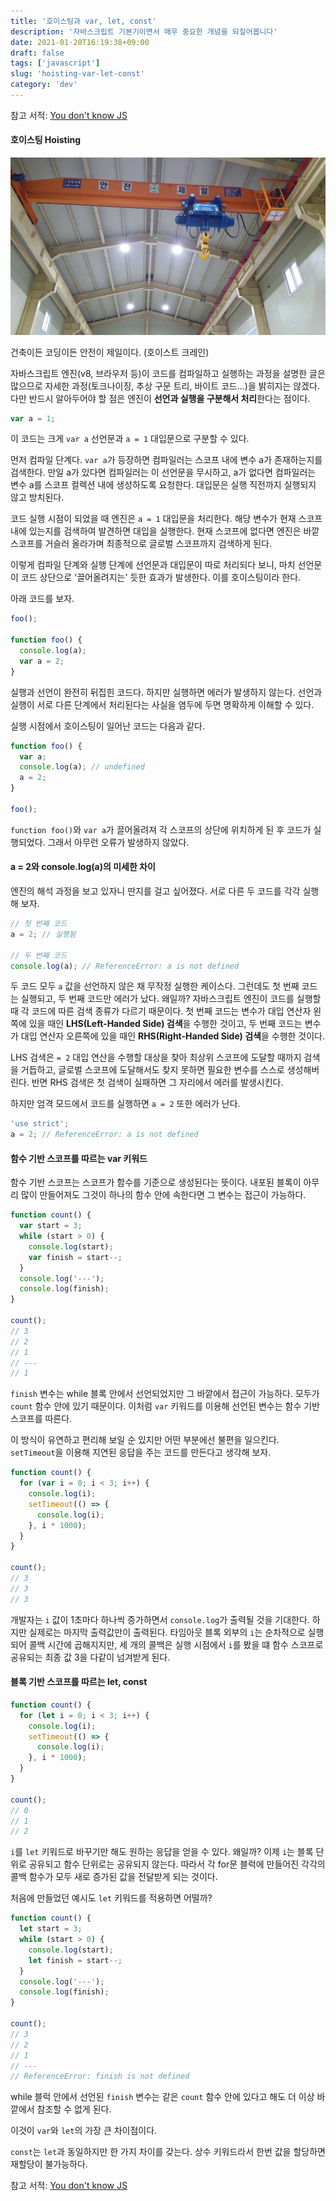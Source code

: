 ```yaml
---
title: '호이스팅과 var, let, const'
description: '자바스크립트 기본기이면서 매우 중요한 개념을 되짚어봅니다'
date: 2021-01-20T16:19:38+09:00
draft: false
tags: ['javascript']
slug: 'hoisting-var-let-const'
category: 'dev'
---
```


참고 서적: [You don't know JS](http://aladin.kr/p/3oD3m)

#### 호이스팅 Hoisting

![hoister](hoist.jpg)

<p class="caption">건축이든 코딩이든 안전이 제일이다. (호이스트 크레인)</p>

자바스크립트 엔진(v8, 브라우저 등)이 코드를 컴파일하고 실행하는 과정을 설명한 글은 많으므로 자세한 과정(토크나이징, 추상 구문 트리, 바이트 코드...)을 밝히지는 않겠다. 다만 반드시 알아두어야 할 점은 엔진이 **선언과 실행을 구분해서 처리**한다는 점이다.

```javascript
var a = 1;
```

이 코드는 크게 `var a` 선언문과 `a = 1` 대입문으로 구분할 수 있다.

먼저 컴파일 단계다. `var a`가 등장하면 컴파일러는 스코프 내에 변수 a가 존재하는지를 검색한다. 만일 a가 있다면 컴파일러는 이 선언문을 무시하고, a가 없다면 컴파일러는 변수 a를 스코프 컬렉션 내에 생성하도록 요청한다. 대입문은 실행 직전까지 실행되지 않고 방치된다.

코드 실행 시점이 되었을 때 엔진은 `a = 1` 대입문을 처리한다. 해당 변수가 현재 스코프 내에 있는지를 검색하여 발견하면 대입을 실행한다. 현재 스코프에 없다면 엔진은 바깥 스코프를 거슬러 올라가며 최종적으로 글로벌 스코프까지 검색하게 된다.

이렇게 컴파일 단계와 실행 단계에 선언문과 대입문이 따로 처리되다 보니, 마치 선언문이 코드 상단으로 '끌어올려지는' 듯한 효과가 발생한다. 이를 호이스팅이라 한다.

아래 코드를 보자.

```javascript
foo();

function foo() {
  console.log(a);
  var a = 2;
}
```

실행과 선언이 완전히 뒤집힌 코드다. 하지만 실행하면 에러가 발생하지 않는다. 선언과 실행이 서로 다른 단계에서 처리된다는 사실을 염두에 두면 명확하게 이해할 수 있다.

실행 시점에서 호이스팅이 일어난 코드는 다음과 같다.

```javascript
function foo() {
  var a;
  console.log(a); // undefined
  a = 2;
}

foo();
```

`function foo()`와 `var a`가 끌어올려져 각 스코프의 상단에 위치하게 된 후 코드가 실행되었다. 그래서 아무런 오류가 발생하지 않았다.

#### a = 2와 console.log(a)의 미세한 차이

엔진의 해석 과정을 보고 있자니 딴지를 걸고 싶어졌다. 서로 다른 두 코드를 각각 실행해 보자.

```javascript
// 첫 번째 코드
a = 2; // 실행됨

// 두 번째 코드
console.log(a); // ReferenceError: a is not defined
```

두 코드 모두 `a` 값을 선언하지 않은 채 무작정 실행한 케이스다. 그런데도 첫 번째 코드는 실행되고, 두 번째 코드만 에러가 났다. 왜일까? 자바스크립트 엔진이 코드를 실행할 때 각 코드에 따른 검색 종류가 다르기 때문이다. 첫 번째 코드는 변수가 대입 연산자 왼쪽에 있을 때인 **LHS(Left-Handed Side) 검색**을 수행한 것이고, 두 번째 코드는 변수가 대입 연산자 오른쪽에 있을 때인 **RHS(Right-Handed Side) 검색**을 수행한 것이다.

LHS 검색은 `= 2` 대입 연산을 수행할 대상을 찾아 최상위 스코프에 도달할 때까지 검색을 거듭하고, 글로벌 스코프에 도달해서도 찾지 못하면 필요한 변수를 스스로 생성해버린다. 반면 RHS 검색은 첫 검색이 실패하면 그 자리에서 에러를 발생시킨다.

하지만 엄격 모드에서 코드를 실행하면 `a = 2` 또한 에러가 난다.

```javascript
'use strict';
a = 2; // ReferenceError: a is not defined
```

#### 함수 기반 스코프를 따르는 var 키워드

함수 기반 스코프는 스코프가 함수를 기준으로 생성된다는 뜻이다. 내포된 블록이 아무리 많이 만들어져도 그것이 하나의 함수 안에 속한다면 그 변수는 접근이 가능하다.

```javascript
function count() {
  var start = 3;
  while (start > 0) {
    console.log(start);
    var finish = start--;
  }
  console.log('---');
  console.log(finish);
}

count();
// 3
// 2
// 1
// ---
// 1
```

`finish` 변수는 while 블록 안에서 선언되었지만 그 바깥에서 접근이 가능하다. 모두가 `count` 함수 안에 있기 때문이다. 이처럼 `var` 키워드를 이용해 선언된 변수는 함수 기반 스코프를 따른다.

이 방식이 유연하고 편리해 보일 순 있지만 어떤 부분에선 불편을 일으킨다. `setTimeout`을 이용해 지연된 응답을 주는 코드를 만든다고 생각해 보자.

```javascript
function count() {
  for (var i = 0; i < 3; i++) {
    console.log(i);
    setTimeout(() => {
      console.log(i);
    }, i * 1000);
  }
}

count();
// 3
// 3
// 3
```

개발자는 `i` 값이 1초마다 하나씩 증가하면서 `console.log`가 출력될 것을 기대한다. 하지만 실제로는 마지막 출력값만이 출력된다. 타임아웃 블록 외부의 `i`는 순차적으로 실행되어 콜백 시간에 곱해지지만, 세 개의 콜백은 실행 시점에서 `i`를 봤을 떄 함수 스코프로 공유되는 최종 값 3을 다같이 넘겨받게 된다.

#### 블록 기반 스코프를 따르는 let, const

```javascript
function count() {
  for (let i = 0; i < 3; i++) {
    console.log(i);
    setTimeout(() => {
      console.log(i);
    }, i * 1000);
  }
}

count();
// 0
// 1
// 2
```

`i`를 `let` 키워드로 바꾸기만 해도 원하는 응답을 얻을 수 있다. 왜일까? 이제 `i`는 블록 단위로 공유되고 함수 단위로는 공유되지 않는다. 따라서 각 for문 블럭에 만들어진 각각의 콜백 함수가 모두 새로 증가된 값을 전달받게 되는 것이다.

처음에 만들었던 예시도 `let` 키워드를 적용하면 어떨까?

```javascript
function count() {
  let start = 3;
  while (start > 0) {
    console.log(start);
    let finish = start--;
  }
  console.log('---');
  console.log(finish);
}

count();
// 3
// 2
// 1
// ---
// ReferenceError: finish is not defined
```

while 블럭 안에서 선언된 `finish` 변수는 같은 `count` 함수 안에 있다고 해도 더 이상 바깥에서 참조할 수 없게 된다.

이것이 `var`와 `let`의 가장 큰 차이점이다.

`const`는 `let`과 동일하지만 한 가지 차이를 갖는다. 상수 키워드라서 한번 값을 할당하면 재할당이 불가능하다.

참고 서적: [You don't know JS](http://aladin.kr/p/3oD3m)
